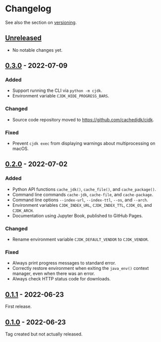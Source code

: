 <!--
This file is part of cjdk.
Copyright 2022 Board of Regents of the University of Wisconsin System
SPDX-License-Identifier: MIT
--->

# Changelog

See also the section on [versioning](versioning-scheme).

## [Unreleased]

- No notable changes yet.

## [0.3.0] - 2022-07-09

### Added

- Support running the CLI via `python -m cjdk`.
- Environment variable `CJDK_HIDE_PROGRESS_BARS`.

### Changed

- Source code repository moved to https://github.com/cachedjdk/cjdk.

### Fixed

- Prevent `cjdk exec` from displaying warnings about multiprocessing on macOS.

## [0.2.0] - 2022-07-02

### Added

- Python API functions `cache_jdk()`, `cache_file()`, and `cache_package()`.
- Command line commands `cache-jdk`, `cache-file`, and `cache-package`.
- Command line options `--index-url`, `--index-ttl`, `--os`, and `--arch`.
- Environment variables `CJDK_INDEX_URL`, `CJDK_INDEX_TTL`, `CJDK_OS`, and
  `CJDK_ARCH`.
- Documentation using Jupyter Book, published to GitHub Pages.

### Changed

- Rename environment variable `CJDK_DEFAULT_VENDOR` to `CJDK_VENDOR`.

### Fixed

- Always print progress messages to standard error.
- Correctly restore environment when exiting the `java_env()` context manager,
  even when there was an error.
- Always check HTTP status code for downloads.

## [0.1.1] - 2022-06-23

First release.

## [0.1.0] - 2022-06-23

Tag created but not actually released.

[0.1.0]: https://github.com/cachedjdk/cjdk/tree/v0.1.0
[0.1.1]: https://github.com/cachedjdk/cjdk/compare/v0.1.0...v0.1.1
[0.2.0]: https://github.com/cachedjdk/cjdk/compare/v0.1.1...v0.2.0
[0.3.0]: https://github.com/cachedjdk/cjdk/compare/v0.2.0...v0.3.0
[unreleased]: https://github.com/cachedjdk/cjdk/compare/v0.3.0...HEAD
